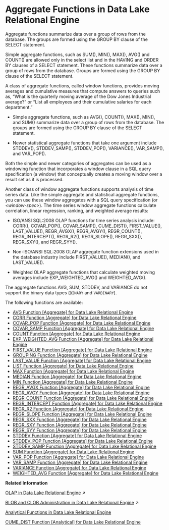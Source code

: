 <!-- loioa526f10e84f21015a4cee25da2a31d80 -->

# Aggregate Functions in Data Lake Relational Engine

Aggregate functions summarize data over a group of rows from the database. The groups are formed using the GROUP BY clause of the SELECT statement.



Simple aggregate functions, such as SUM\(\), MIN\(\), MAX\(\), AVG\(\) and COUNT\(\) are allowed only in the select list and in the HAVING and ORDER BY clauses of a SELECT statement. These functions summarize data over a group of rows from the database. Groups are formed using the GROUP BY clause of the SELECT statement.

A class of aggregate functions, called window functions, provides moving averages and cumulative measures that compute answers to queries such as, “What is the quarterly moving average of the Dow Jones Industrial average?” or “List all employees and their cumulative salaries for each department.”

-   Simple aggregate functions, such as AVG\(\), COUNT\(\), MAX\(\), MIN\(\), and SUM\(\) summarize data over a group of rows from the database. The groups are formed using the GROUP BY clause of the SELECT statement.

-   Newer statistical aggregate functions that take one argument include STDDEV\(\), STDDEV\_SAMP\(\), STDDEV\_POP\(\), VARIANCE\(\), VAR\_SAMP\(\), and VAR\_POP\(\).


Both the simple and newer categories of aggregates can be used as a windowing function that incorporates a window clause in a SQL query specification \(a window\) that conceptually creates a moving window over a result set as it is processed.

Another class of window aggregate functions supports analysis of time series data. Like the simple aggregate and statistical aggregate functions, you can use these window aggregates with a SQL query specification \(or *<window-spec\>*\). The time series window aggregate functions calculate correlation, linear regression, ranking, and weighted average results:

-   ISO/ANSI SQL:2008 OLAP functions for time series analysis include: CORR\(\), COVAR\_POP\(\), COVAR\_SAMP\(\), CUME\_DIST\(\), FIRST\_VALUE\(\), LAST\_VALUE\(\), REGR\_AVGX\(\), REGR\_AVGY\(\), REGR\_COUNT\(\), REGR\_INTERCEPT\(\), REGR\_R2\(\), REGR\_SLOPE\(\), REGR\_SXX\(\), REGR\_SXY\(\), and REGR\_SYY\(\).

-   Non-ISO/ANSI SQL:2008 OLAP aggregate function extensions used in the database industry include FIRST\_VALUE\(\), MEDIAN\(\), and LAST\_VALUE\(\).

-   Weighted OLAP aggregate functions that calculate weighted moving averages include EXP\_WEIGHTED\_AVG\(\) and WEIGHTED\_AVG\(\).


The aggregate functions AVG, SUM, STDDEV, and VARIANCE do not support the binary data types \(`BINARY` and `VARBINARY`\).



The following functions are available:

-   [AVG Function \[Aggregate\] for Data Lake Relational Engine](avg-function-aggregate-for-data-lake-relational-engine-a535f04.md)
-   [CORR Function \[Aggregate\] for Data Lake Relational Engine](corr-function-aggregate-for-data-lake-relational-engine-a53fefe.md)
-   [COVAR\_POP Function \[Aggregate\] for Data Lake Relational Engine](covar-pop-function-aggregate-for-data-lake-relational-engine-a541901.md)
-   [COVAR\_SAMP Function \[Aggregate\] for Data Lake Relational Engine](covar-samp-function-aggregate-for-data-lake-relational-engine-a5420eb.md)
-   [COUNT Function \[Aggregate\] for Data Lake Relational Engine](count-function-aggregate-for-data-lake-relational-engine-a54290f.md)
-   [EXP\_WEIGHTED\_AVG Function \[Aggregate\] for Data Lake Relational Engine](exp-weighted-avg-function-aggregate-for-data-lake-relational-engine-a551b4f.md)
-   [FIRST\_VALUE Function \[Aggregate\] for Data Lake Relational Engine](first-value-function-aggregate-for-data-lake-relational-engine-a5523f3.md)
-   [GROUPING Function \[Aggregate\] for Data Lake Relational Engine](grouping-function-aggregate-for-data-lake-relational-engine-a554461.md)
-   [LAST\_VALUE Function \[Aggregate\] for Data Lake Relational Engine](last-value-function-aggregate-for-data-lake-relational-engine-a55bfa7.md)
-   [LIST Function \[Aggregate\] for Data Lake Relational Engine](list-function-aggregate-for-data-lake-relational-engine-a2984e5.md)
-   [MAX Function \[Aggregate\] for Data Lake Relational Engine](max-function-aggregate-for-data-lake-relational-engine-a5626d6.md)
-   [MEDIAN Function \[Aggregate\] for Data Lake Relational Engine](median-function-aggregate-for-data-lake-relational-engine-a562edf.md)
-   [MIN Function \[Aggregate\] for Data Lake Relational Engine](min-function-aggregate-for-data-lake-relational-engine-a5638af.md)
-   [REGR\_AVGX Function \[Aggregate\] for Data Lake Relational Engine](regr-avgx-function-aggregate-for-data-lake-relational-engine-a573b70.md)
-   [REGR\_AVGY Function \[Aggregate\] for Data Lake Relational Engine](regr-avgy-function-aggregate-for-data-lake-relational-engine-a574426.md)
-   [REGR\_COUNT Function \[Aggregate\] for Data Lake Relational Engine](regr-count-function-aggregate-for-data-lake-relational-engine-a574c56.md)
-   [REGR\_INTERCEPT Function \[Aggregate\] for Data Lake Relational Engine](regr-intercept-function-aggregate-for-data-lake-relational-engine-a57548b.md)
-   [REGR\_R2 Function \[Aggregate\] for Data Lake Relational Engine](regr-r2-function-aggregate-for-data-lake-relational-engine-a575c77.md)
-   [REGR\_SLOPE Function \[Aggregate\] for Data Lake Relational Engine](regr-slope-function-aggregate-for-data-lake-relational-engine-a57647a.md)
-   [REGR\_SXX Function \[Aggregate\] for Data Lake Relational Engine](regr-sxx-function-aggregate-for-data-lake-relational-engine-a576c83.md)
-   [REGR\_SXY Function \[Aggregate\] for Data Lake Relational Engine](regr-sxy-function-aggregate-for-data-lake-relational-engine-a57748f.md)
-   [REGR\_SYY Function \[Aggregate\] for Data Lake Relational Engine](regr-syy-function-aggregate-for-data-lake-relational-engine-a57806c.md)
-   [STDDEV Function \[Aggregate\] for Data Lake Relational Engine](stddev-function-aggregate-for-data-lake-relational-engine-a583716.md)
-   [STDDEV\_POP Function \[Aggregate\] for Data Lake Relational Engine](stddev-pop-function-aggregate-for-data-lake-relational-engine-a583f35.md)
-   [STDDEV\_SAMP Function \[Aggregate\] for Data Lake Relational Engine](stddev-samp-function-aggregate-for-data-lake-relational-engine-a584728.md)
-   [SUM Function \[Aggregate\] for Data Lake Relational Engine](sum-function-aggregate-for-data-lake-relational-engine-a5889fe.md)
-   [VAR\_POP Function \[Aggregate\] for Data Lake Relational Engine](var-pop-function-aggregate-for-data-lake-relational-engine-a58ec03.md)
-   [VAR\_SAMP Function \[Aggregate\] for Data Lake Relational Engine](var-samp-function-aggregate-for-data-lake-relational-engine-a58f41a.md)
-   [VARIANCE Function \[Aggregate\] for Data Lake Relational Engine](variance-function-aggregate-for-data-lake-relational-engine-a58fdc8.md)
-   [WEIGHTED\_AVG Function \[Aggregate\] for Data Lake Relational Engine](weighted-avg-function-aggregate-for-data-lake-relational-engine-a590e30.md)

**Related Information**  


[OLAP in Data Lake Relational Engine](https://help.sap.com/viewer/a8937bea84f21015a80bc776cf758d50/2024_3_QRC/en-US/a4b2a23a84f21015a73fb3bac4a216d2.html "OLAP (online analytical processing) is an efficient method of data analysis of information stored in a relational database.") :arrow_upper_right:

[BLOB and CLOB Administration in Data Lake Relational Engine](https://help.sap.com/viewer/a8937bea84f21015a80bc776cf758d50/2024_3_QRC/en-US/bf9a5161f14949818c8f6599c5e906cd.html "Binary Large Object (BLOB) and Character Large Object (CLOB) storage and retrieval.") :arrow_upper_right:

[Analytical Functions in Data Lake Relational Engine](analytical-functions-in-data-lake-relational-engine-a52773a.md "Analytical functions include simple aggregates, window functions, and numeric functions.")

[CUME\_DIST Function \[Analytical\] for Data Lake Relational Engine](cume-dist-function-analytical-for-data-lake-relational-engine-a54314b.md "The CUME_DIST function is a rank analytical function that calculates the relative position of one value among a group of rows. It returns a decimal value between 0 and 1.")

